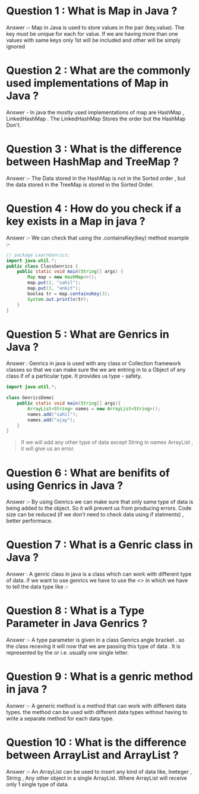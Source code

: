 # Question 1 : What is Map in Java ?
Answer :- Map in Java is used to store values in the pair (key,value). The key must be unique for each for value. If we are having more than one values with same keys only 1st will be included and other will be simply ignored

# Question 2 :  What are the commonly used implementations of Map in Java ?
Answer - In java the mostly used implementations of map are HashMap , LinkedHashMap . The LinkedHashMap Stores the order but the HashMap Don't.

# Question 3  : What is the difference between HashMap and TreeMap ?

Answer :- The Data stored in the HashMap is not in the Sorted order , but the data stored in the TreeMap is stored in the Sorted Order.

# Question 4 :  How do you check if a key exists in a Map in java ?
Answer :- We can check that using the .containsKey(key) method 
example :- 
```java
// package LearnGenrics;
import java.util.*;
public class ClassGenrics {
    public static void main(String[] args) {
        Map map = new HashMap<>();
        map.put(2, "sahil");
        map.put(3, "ankit");
        boolea tr = map.containsKey(3);
        System.out.println(tr);
    }
}
```

# Question 5 : What are Genrics in Java ?
Answer : Genrics in java is used with any class or Collection framework classes so that we can make sure the we are entring in to a Object of any class if of a particular type. It provides us type - safety.

```java
import java.util.*;

class GenricsDemo{
    public static void main(String[] args){
        ArrayList<String> names = new ArrayList<String>();
        names.add("sahil");
        names.add("ajay");
    }
}
```
> If we will add any other type of data except String in names ArrayList , it will give us an error.

# Question 6 : What are benifits of using Genrics in Java ?
Answer :- By using Genrics we can make sure that only same type of data is being added to the object. So it will prevent us from producing errors.
Code size can be reduced (if we don't need to check data using if statments) , better performace.

# Question 7 : What is a Genric class in Java ?
Answer : A genric class in java is a class which can work with different type of data. if we want to use genrics we have to use the <> in which we have to tell the data type like :- <Integer>

# Question 8 : What is a Type Parameter in Java Genrics ?
Answer :- A type parameter is given in a class Genrics angle bracket . so the class receving it will now that we are passing this type of data . It is represented by the <E> or <T> i.e. usually one single letter.

# Question 9 : What is a genric method in java ?
Asnwer :- A generic method is a method that can work with different data types.  the method can be used with different data types without having to write a separate method for each data type.

# Question 10 : What is the difference between ArrayList and ArrayList<T> ?
Answer  :- An ArrayList can be used to insert any kind of data like, Ineteger , String , Any other object in a single ArrayList. Where ArrayList<T> will receive only 1 single type of data.